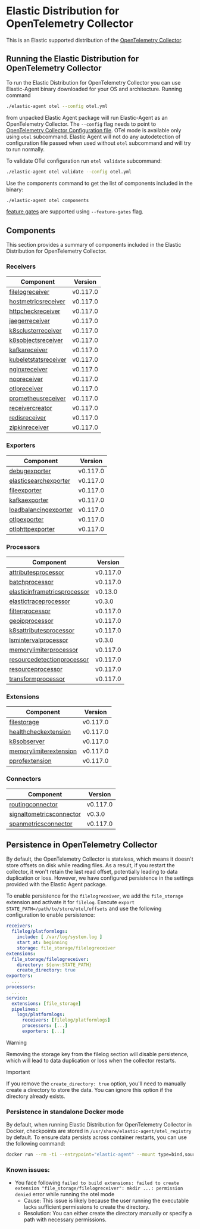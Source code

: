 # Elastic Distribution for OpenTelemetry Collector

This is an Elastic supported distribution of the [OpenTelemetry Collector](https://github.com/open-telemetry/opentelemetry-collector).

## Running the Elastic Distribution for OpenTelemetry Collector

To run the Elastic Distribution for OpenTelemetry Collector you can use Elastic-Agent binary downloaded for your OS and architecture.
Running command

```bash
./elastic-agent otel --config otel.yml
```

from unpacked Elastic Agent package will run Elastic-Agent as an OpenTelemetry Collector. The `--config` flag needs to point to [OpenTelemetry Collector Configuration file](https://opentelemetry.io/docs/collector/configuration/). OTel mode is available only using `otel` subcommand. Elastic Agent will not do any autodetection of configuration file passed when used without `otel` subcommand and will try to run normally.

To validate OTel configuration run `otel validate` subcommand:

```bash
./elastic-agent otel validate --config otel.yml
```

Use the components command to get the list of components included in the binary:

```bash
./elastic-agent otel components
```

[feature gates](https://github.com/open-telemetry/opentelemetry-collector/blob/main/featuregate/README.md#controlling-gates) are supported using `--feature-gates` flag.

## Components

This section provides a summary of components included in the Elastic Distribution for OpenTelemetry Collector.

### Receivers

| Component | Version |
|---|---|
| [filelogreceiver](https://github.com/open-telemetry/opentelemetry-collector-contrib/blob/receiver/filelogreceiver/v0.117.0/receiver/filelogreceiver/README.md) | v0.117.0 |
| [hostmetricsreceiver](https://github.com/open-telemetry/opentelemetry-collector-contrib/blob/receiver/hostmetricsreceiver/v0.117.0/receiver/hostmetricsreceiver/README.md) | v0.117.0 |
| [httpcheckreceiver](https://github.com/open-telemetry/opentelemetry-collector-contrib/blob/receiver/httpcheckreceiver/v0.117.0/receiver/httpcheckreceiver/README.md) | v0.117.0 |
| [jaegerreceiver](https://github.com/open-telemetry/opentelemetry-collector-contrib/blob/receiver/jaegerreceiver/v0.117.0/receiver/jaegerreceiver/README.md) | v0.117.0 |
| [k8sclusterreceiver](https://github.com/open-telemetry/opentelemetry-collector-contrib/blob/receiver/k8sclusterreceiver/v0.117.0/receiver/k8sclusterreceiver/README.md) | v0.117.0 |
| [k8sobjectsreceiver](https://github.com/open-telemetry/opentelemetry-collector-contrib/blob/receiver/k8sobjectsreceiver/v0.117.0/receiver/k8sobjectsreceiver/README.md) | v0.117.0 |
| [kafkareceiver](https://github.com/open-telemetry/opentelemetry-collector-contrib/blob/receiver/kafkareceiver/v0.117.0/receiver/kafkareceiver/README.md) | v0.117.0 |
| [kubeletstatsreceiver](https://github.com/open-telemetry/opentelemetry-collector-contrib/blob/receiver/kubeletstatsreceiver/v0.117.0/receiver/kubeletstatsreceiver/README.md) | v0.117.0 |
| [nginxreceiver](https://github.com/open-telemetry/opentelemetry-collector-contrib/blob/receiver/nginxreceiver/v0.117.0/receiver/nginxreceiver/README.md) | v0.117.0 |
| [nopreceiver](https://github.com/open-telemetry/opentelemetry-collector/blob/receiver/nopreceiver/v0.117.0/receiver/nopreceiver/README.md) | v0.117.0 |
| [otlpreceiver](https://github.com/open-telemetry/opentelemetry-collector/blob/receiver/otlpreceiver/v0.117.0/receiver/otlpreceiver/README.md) | v0.117.0 |
| [prometheusreceiver](https://github.com/open-telemetry/opentelemetry-collector-contrib/blob/receiver/prometheusreceiver/v0.117.0/receiver/prometheusreceiver/README.md) | v0.117.0 |
| [receivercreator](https://github.com/open-telemetry/opentelemetry-collector-contrib/blob/receiver/receivercreator/v0.117.0/receiver/receivercreator/README.md) | v0.117.0 |
| [redisreceiver](https://github.com/open-telemetry/opentelemetry-collector-contrib/blob/receiver/redisreceiver/v0.117.0/receiver/redisreceiver/README.md) | v0.117.0 |
| [zipkinreceiver](https://github.com/open-telemetry/opentelemetry-collector-contrib/blob/receiver/zipkinreceiver/v0.117.0/receiver/zipkinreceiver/README.md) | v0.117.0 |

### Exporters

| Component | Version |
|---|---|
| [debugexporter](https://github.com/open-telemetry/opentelemetry-collector/blob/exporter/debugexporter/v0.117.0/exporter/debugexporter/README.md) | v0.117.0 |
| [elasticsearchexporter](https://github.com/open-telemetry/opentelemetry-collector-contrib/blob/exporter/elasticsearchexporter/v0.117.0/exporter/elasticsearchexporter/README.md) | v0.117.0 |
| [fileexporter](https://github.com/open-telemetry/opentelemetry-collector-contrib/blob/exporter/fileexporter/v0.117.0/exporter/fileexporter/README.md) | v0.117.0 |
| [kafkaexporter](https://github.com/open-telemetry/opentelemetry-collector-contrib/blob/exporter/kafkaexporter/v0.117.0/exporter/kafkaexporter/README.md) | v0.117.0 |
| [loadbalancingexporter](https://github.com/open-telemetry/opentelemetry-collector-contrib/blob/exporter/loadbalancingexporter/v0.117.0/exporter/loadbalancingexporter/README.md) | v0.117.0 |
| [otlpexporter](https://github.com/open-telemetry/opentelemetry-collector/blob/exporter/otlpexporter/v0.117.0/exporter/otlpexporter/README.md) | v0.117.0 |
| [otlphttpexporter](https://github.com/open-telemetry/opentelemetry-collector/blob/exporter/otlphttpexporter/v0.117.0/exporter/otlphttpexporter/README.md) | v0.117.0 |

### Processors

| Component | Version |
|---|---|
| [attributesprocessor](https://github.com/open-telemetry/opentelemetry-collector-contrib/blob/processor/attributesprocessor/v0.117.0/processor/attributesprocessor/README.md) | v0.117.0 |
| [batchprocessor](https://github.com/open-telemetry/opentelemetry-collector/blob/processor/batchprocessor/v0.117.0/processor/batchprocessor/README.md) | v0.117.0 |
| [elasticinframetricsprocessor](https://github.com/elastic/opentelemetry-collector-components/blob/processor/elasticinframetricsprocessor/v0.13.0/processor/elasticinframetricsprocessor/README.md) | v0.13.0 |
| [elastictraceprocessor](https://github.com/elastic/opentelemetry-collector-components/blob/processor/elastictraceprocessor/v0.3.0/processor/elastictraceprocessor/README.md) | v0.3.0 |
| [filterprocessor](https://github.com/open-telemetry/opentelemetry-collector-contrib/blob/processor/filterprocessor/v0.117.0/processor/filterprocessor/README.md) | v0.117.0 |
| [geoipprocessor](https://github.com/open-telemetry/opentelemetry-collector-contrib/blob/processor/geoipprocessor/v0.117.0/processor/geoipprocessor/README.md) | v0.117.0 |
| [k8sattributesprocessor](https://github.com/open-telemetry/opentelemetry-collector-contrib/blob/processor/k8sattributesprocessor/v0.117.0/processor/k8sattributesprocessor/README.md) | v0.117.0 |
| [lsmintervalprocessor](https://github.com/elastic/opentelemetry-collector-components/blob/processor/lsmintervalprocessor/v0.3.0/processor/lsmintervalprocessor/README.md) | v0.3.0 |
| [memorylimiterprocessor](https://github.com/open-telemetry/opentelemetry-collector/blob/processor/memorylimiterprocessor/v0.117.0/processor/memorylimiterprocessor/README.md) | v0.117.0 |
| [resourcedetectionprocessor](https://github.com/open-telemetry/opentelemetry-collector-contrib/blob/processor/resourcedetectionprocessor/v0.117.0/processor/resourcedetectionprocessor/README.md) | v0.117.0 |
| [resourceprocessor](https://github.com/open-telemetry/opentelemetry-collector-contrib/blob/processor/resourceprocessor/v0.117.0/processor/resourceprocessor/README.md) | v0.117.0 |
| [transformprocessor](https://github.com/open-telemetry/opentelemetry-collector-contrib/blob/processor/transformprocessor/v0.117.0/processor/transformprocessor/README.md) | v0.117.0 |

### Extensions

| Component | Version |
|---|---|
| [filestorage](https://github.com/open-telemetry/opentelemetry-collector-contrib/blob/extension/storage/filestorage/v0.117.0/extension/storage/filestorage/README.md) | v0.117.0 |
| [healthcheckextension](https://github.com/open-telemetry/opentelemetry-collector-contrib/blob/extension/healthcheckextension/v0.117.0/extension/healthcheckextension/README.md) | v0.117.0 |
| [k8sobserver](https://github.com/open-telemetry/opentelemetry-collector-contrib/blob/extension/observer/k8sobserver/v0.117.0/extension/observer/k8sobserver/README.md) | v0.117.0 |
| [memorylimiterextension](https://github.com/open-telemetry/opentelemetry-collector/blob/extension/memorylimiterextension/v0.117.0/extension/memorylimiterextension/README.md) | v0.117.0 |
| [pprofextension](https://github.com/open-telemetry/opentelemetry-collector-contrib/blob/extension/pprofextension/v0.117.0/extension/pprofextension/README.md) | v0.117.0 |

### Connectors

| Component | Version |
|---|---|
| [routingconnector](https://github.com/open-telemetry/opentelemetry-collector-contrib/blob/connector/routingconnector/v0.117.0/connector/routingconnector/README.md) | v0.117.0 |
| [signaltometricsconnector](https://github.com/elastic/opentelemetry-collector-components/blob/connector/signaltometricsconnector/v0.3.0/connector/signaltometricsconnector/README.md) | v0.3.0 |
| [spanmetricsconnector](https://github.com/open-telemetry/opentelemetry-collector-contrib/blob/connector/spanmetricsconnector/v0.117.0/connector/spanmetricsconnector/README.md) | v0.117.0 |
## Persistence in OpenTelemetry Collector

By default, the OpenTelemetry Collector is stateless, which means it doesn't store offsets on disk while reading files. As a result, if you restart the collector, it won't retain the last read offset, potentially leading to data duplication or loss. However, we have configured persistence in the settings provided with the Elastic Agent package.

To enable persistence for the `filelogreceiver`, we add the `file_storage` extension and activate it for `filelog`.
Execute `export STATE_PATH=/path/to/store/otel/offsets` and use the following configuration to enable persistence:

```yaml
receivers:
  filelog/platformlogs:
    include: [ /var/log/system.log ]
    start_at: beginning
    storage: file_storage/filelogreceiver
extensions:
  file_storage/filelogreceiver:
    directory: ${env:STATE_PATH}
    create_directory: true
exporters:
  ...
processors:
  ...
service:
  extensions: [file_storage]
  pipelines:
    logs/platformlogs:
      receivers: [filelog/platformlogs]
      processors: [...]
      exporters: [...]
```

> [!WARNING]
Removing the storage key from the filelog section will disable persistence, which will lead to data duplication or loss when the collector restarts.

> [!IMPORTANT]
If you remove the `create_directory: true` option, you'll need to manually create a directory to store the data. You can ignore this option if the directory already exists.

### Persistence in standalone Docker mode

By default, when running Elastic Distribution for OpenTelemetry Collector in Docker, checkpoints are stored in `/usr/share/elastic-agent/otel_registry` by default. To ensure data persists across container restarts, you can use the following command:

```bash
docker run --rm -ti --entrypoint="elastic-agent" --mount type=bind,source=/path/on/host,target=/usr/share/elastic-agent/otel_registry  docker.elastic.co/elastic-agent/elastic-agent:8.18.0-SNAPSHOT otel
```

### Known issues:
-  You face following `failed to build extensions: failed to create extension "file_storage/filelogreceiver": mkdir ...: permission denied` error while running the otel mode
	- Cause: This issue is likely because the user running the executable lacks sufficient permissions to create the directory.
	- Resolution: You can either create the directory manually or specify a path with necessary permissions.
